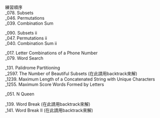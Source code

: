 練習順序  
_078. Subsets  
_046. Permutations  
_039. Combination Sum  

_090. Subsets ii  
_047. Permutations ii  
_040. Combination Sum ii  
  
_017. Letter Combinations of a Phone Number  
_079. Word Search  
  
_131. Palidrome Partitioning  
_2597. The Number of Beautiful Subsets (在此請用backtrack來解)  
_1239. Maximum Length of a Concatenated String with Unique Characters  
_1255. Maximum Score Words Formed by Letters  
  
_051. N Queen  
  
_139. Word Break (在此請用backtrack來解)  
_141. Word Break II (在此請用backtrack來解)

